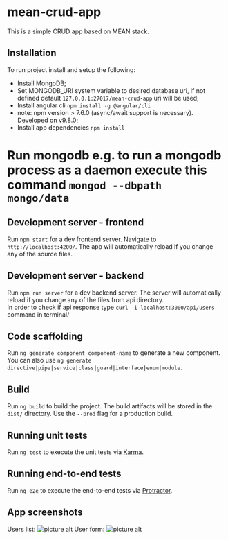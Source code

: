 # mean-crud-app

This is a simple CRUD app based on MEAN stack. 

## Installation

To run project install and setup the following:
* Install MongoDB;
* Set MONGODB_URI system variable to desired database uri, if not defined default `127.0.0.1:27017/mean-crud-app` uri will be used;
* Install angular cli `npm install -g @angular/cli`  
* note: npm version > 7.6.0 (async/await support is necessary). Developed on v9.8.0;
* Install app dependencies `npm install`
# Run mongodb e.g. to run a mongodb process as a daemon execute this command `mongod --dbpath mongo/data` 

## Development server - frontend

Run `npm start` for a dev frontend server. Navigate to `http://localhost:4200/`. The app will automatically reload if you change any of the source files.

## Development server - backend 

Run `npm run server` for a dev backend server. The server will automatically reload if you change any of the files from api directory.  
In order to check if api response type `curl -i localhost:3000/api/users` command in terminal/

## Code scaffolding

Run `ng generate component component-name` to generate a new component. You can also use `ng generate directive|pipe|service|class|guard|interface|enum|module`.

## Build

Run `ng build` to build the project. The build artifacts will be stored in the `dist/` directory. Use the `--prod` flag for a production build.

## Running unit tests

Run `ng test` to execute the unit tests via [Karma](https://karma-runner.github.io).

## Running end-to-end tests

Run `ng e2e` to execute the end-to-end tests via [Protractor](http://www.protractortest.org/).

## App screenshots

Users list:
![picture alt](http://crud.miwu.pl/crud-list.png "Users list")
User form:
![picture alt](http://crud.miwu.pl/crud-form.png "User form")
